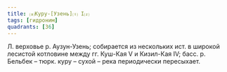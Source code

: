 ```yaml
---
title: ⒜Куру-[Узень]⒯ I⒵
tags: [гидроним]
quadrants: [З6]
---
```


Л. верховье р. Аузун-Узень; собирается из нескольких ист. в широкой лесистой
котловине между гг. Куш-Кая V и Кизил-Кая IV; басс. р. Бельбек – тюрк. куру –
сухой – река периодически пересыхает.
